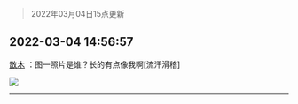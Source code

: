 > 2022年03月04日15点更新
<link rel="stylesheet" href="https://cdn.jsdelivr.net/gh/taotie6/sampleJSON@main/css/photo_show.css">
<meta name="referrer" content="no-referrer" />


 ## 2022-03-04 14:56:57 

 [㪚木](https://www.coolapk.com/feed/33988907?shareKey=ZTRiZjJiM2JmOTcyNjIyMWI5NDc~) ：图一照片是谁？长的有点像我啊[流汗滑稽] 

<div class="album">
<img class="img-item" src="http://image.coolapk.com/feed/2021/0405/19/1081091_0ab97ba0_0904_802@500x250.gif" />
</div>

 ------- 

